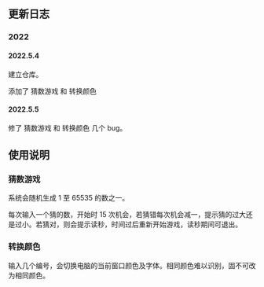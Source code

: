 ## 更新日志

### 2022

#### 2022.5.4

建立仓库。

添加了 猜数游戏 和 转换颜色

#### 2022.5.5

修了 猜数游戏 和 转换颜色 几个 bug。

## 使用说明

### 猜数游戏

系统会随机生成 1 至 65535 的数之一。

每次输入一个猜的数，开始时 15 次机会，若猜错每次机会减一，提示猜的过大还是过小。若猜对，则会提示读秒，时间过后重新开始游戏，读秒期间可退出。

### 转换颜色

输入几个编号，会切换电脑的当前窗口颜色及字体。相同颜色难以识别，固不可改为相同颜色。



